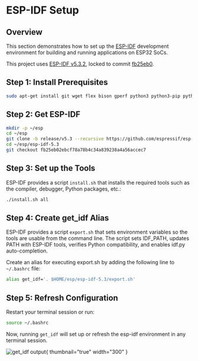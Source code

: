 <show-structure/>

# ESP-IDF Setup

## Overview

This section demonstrates how to set up the [ESP-IDF](Espressif.md#esp-idf-framework) development environment for
building and running applications on ESP32 SoCs.

This project uses [ESP-IDF v5.3.2](https://docs.espressif.com/projects/esp-idf/en/v5.3.2/), locked to
commit [fb25eb0](https://github.com/espressif/esp-idf/commit/fb25eb02ebcf78a78b4c34a839238a4a56accec7).

## Step 1: Install Prerequisites

```Bash
sudo apt-get install git wget flex bison gperf python3 python3-pip python3-venv cmake ninja-build ccache libffi-dev libssl-dev dfu-util libusb-1.0-0
```

## Step 2: Get ESP-IDF

```Bash
mkdir -p ~/esp
cd ~/esp
git clone -b release/v5.3 --recursive https://github.com/espressif/esp-idf.git esp-idf-5.3
cd ~/esp/esp-idf-5.3
git checkout fb25eb02ebcf78a78b4c34a839238a4a56accec7
```

## Step 3: Set up the Tools

ESP-IDF provides a script `install.sh` that installs the required tools such as the compiler, debugger, Python packages,
etc.:

```Bash
./install.sh all
```

## Step 4: Create get_idf Alias

ESP-IDF provides a script `export.sh` that sets environment variables so the tools are usable from the command line. The
script sets IDF_PATH, updates PATH with ESP-IDF tools, verifies Python compatibility, and enables idf.py
auto-completion.

Create an alias for executing export.sh by adding the following line to `~/.bashrc` file:

```Bash
alias get_idf='. $HOME/esp/esp-idf-5.3/export.sh'
```

## Step 5: Refresh Configuration

Restart your terminal session or run:

```Bash
source ~/.bashrc
```

Now, running `get_idf` will set up or refresh the esp-idf environment in any terminal session.

![get_idf output](esp-idf-v5-4.jpg){ thumbnail="true" width="300" }
